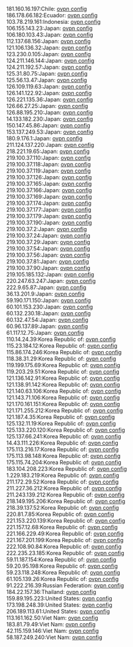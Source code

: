 181.160.16.197:Chile: [ovpn config](vpn/181_160_16_197.ovpn)  
186.178.66.182:Ecuador: [ovpn config](vpn/186_178_66_182.ovpn)  
103.78.219.161:Indonesia: [ovpn config](vpn/103_78_219_161.ovpn)  
106.155.143.23:Japan: [ovpn config](vpn/106_155_143_23.ovpn)  
106.180.103.43:Japan: [ovpn config](vpn/106_180_103_43.ovpn)  
112.137.68.156:Japan: [ovpn config](vpn/112_137_68_156.ovpn)  
121.106.136.32:Japan: [ovpn config](vpn/121_106_136_32.ovpn)  
123.230.0.105:Japan: [ovpn config](vpn/123_230_0_105.ovpn)  
124.211.146.144:Japan: [ovpn config](vpn/124_211_146_144.ovpn)  
124.211.192.57:Japan: [ovpn config](vpn/124_211_192_57.ovpn)  
125.31.80.75:Japan: [ovpn config](vpn/125_31_80_75.ovpn)  
125.56.13.47:Japan: [ovpn config](vpn/125_56_13_47.ovpn)  
126.109.119.63:Japan: [ovpn config](vpn/126_109_119_63.ovpn)  
126.141.122.92:Japan: [ovpn config](vpn/126_141_122_92.ovpn)  
126.221.135.36:Japan: [ovpn config](vpn/126_221_135_36.ovpn)  
126.66.27.25:Japan: [ovpn config](vpn/126_66_27_25.ovpn)  
126.88.195.210:Japan: [ovpn config](vpn/126_88_195_210.ovpn)  
14.133.182.230:Japan: [ovpn config](vpn/14_133_182_230.ovpn)  
150.147.45.86:Japan: [ovpn config](vpn/150_147_45_86.ovpn)  
153.137.249.53:Japan: [ovpn config](vpn/153_137_249_53.ovpn)  
180.9.176.1:Japan: [ovpn config](vpn/180_9_176_1.ovpn)  
211.124.137.220:Japan: [ovpn config](vpn/211_124_137_220.ovpn)  
218.221.19.65:Japan: [ovpn config](vpn/218_221_19_65.ovpn)  
219.100.37.110:Japan: [ovpn config](vpn/219_100_37_110.ovpn)  
219.100.37.118:Japan: [ovpn config](vpn/219_100_37_118.ovpn)  
219.100.37.119:Japan: [ovpn config](vpn/219_100_37_119.ovpn)  
219.100.37.126:Japan: [ovpn config](vpn/219_100_37_126.ovpn)  
219.100.37.165:Japan: [ovpn config](vpn/219_100_37_165.ovpn)  
219.100.37.166:Japan: [ovpn config](vpn/219_100_37_166.ovpn)  
219.100.37.169:Japan: [ovpn config](vpn/219_100_37_169.ovpn)  
219.100.37.174:Japan: [ovpn config](vpn/219_100_37_174.ovpn)  
219.100.37.177:Japan: [ovpn config](vpn/219_100_37_177.ovpn)  
219.100.37.179:Japan: [ovpn config](vpn/219_100_37_179.ovpn)  
219.100.37.190:Japan: [ovpn config](vpn/219_100_37_190.ovpn)  
219.100.37.2:Japan: [ovpn config](vpn/219_100_37_2.ovpn)  
219.100.37.24:Japan: [ovpn config](vpn/219_100_37_24.ovpn)  
219.100.37.29:Japan: [ovpn config](vpn/219_100_37_29.ovpn)  
219.100.37.54:Japan: [ovpn config](vpn/219_100_37_54.ovpn)  
219.100.37.56:Japan: [ovpn config](vpn/219_100_37_56.ovpn)  
219.100.37.81:Japan: [ovpn config](vpn/219_100_37_81.ovpn)  
219.100.37.90:Japan: [ovpn config](vpn/219_100_37_90.ovpn)  
219.105.185.132:Japan: [ovpn config](vpn/219_105_185_132.ovpn)  
220.247.63.247:Japan: [ovpn config](vpn/220_247_63_247.ovpn)  
222.9.65.87:Japan: [ovpn config](vpn/222_9_65_87.ovpn)  
36.13.201.9:Japan: [ovpn config](vpn/36_13_201_9.ovpn)  
59.190.171.150:Japan: [ovpn config](vpn/59_190_171_150.ovpn)  
60.101.153.230:Japan: [ovpn config](vpn/60_101_153_230.ovpn)  
60.132.230.18:Japan: [ovpn config](vpn/60_132_230_18.ovpn)  
60.132.47.54:Japan: [ovpn config](vpn/60_132_47_54.ovpn)  
60.96.137.89:Japan: [ovpn config](vpn/60_96_137_89.ovpn)  
61.117.12.75:Japan: [ovpn config](vpn/61_117_12_75.ovpn)  
110.14.24.39:Korea Republic of: [ovpn config](vpn/110_14_24_39.ovpn)  
115.23.184.12:Korea Republic of: [ovpn config](vpn/115_23_184_12.ovpn)  
115.86.174.246:Korea Republic of: [ovpn config](vpn/115_86_174_246.ovpn)  
118.38.31.29:Korea Republic of: [ovpn config](vpn/118_38_31_29.ovpn)  
119.199.175.69:Korea Republic of: [ovpn config](vpn/119_199_175_69.ovpn)  
119.203.29.51:Korea Republic of: [ovpn config](vpn/119_203_29_51.ovpn)  
121.136.142.91:Korea Republic of: [ovpn config](vpn/121_136_142_91.ovpn)  
121.138.91.142:Korea Republic of: [ovpn config](vpn/121_138_91_142.ovpn)  
121.140.63.106:Korea Republic of: [ovpn config](vpn/121_140_63_106.ovpn)  
121.143.71.106:Korea Republic of: [ovpn config](vpn/121_143_71_106.ovpn)  
121.170.161.151:Korea Republic of: [ovpn config](vpn/121_170_161_151.ovpn)  
121.171.255.212:Korea Republic of: [ovpn config](vpn/121_171_255_212.ovpn)  
121.187.4.35:Korea Republic of: [ovpn config](vpn/121_187_4_35.ovpn)  
125.132.11.19:Korea Republic of: [ovpn config](vpn/125_132_11_19.ovpn)  
125.133.220.120:Korea Republic of: [ovpn config](vpn/125_133_220_120.ovpn)  
125.137.66.241:Korea Republic of: [ovpn config](vpn/125_137_66_241.ovpn)  
14.43.111.226:Korea Republic of: [ovpn config](vpn/14_43_111_226.ovpn)  
175.113.216.17:Korea Republic of: [ovpn config](vpn/175_113_216_17.ovpn)  
175.113.98.148:Korea Republic of: [ovpn config](vpn/175_113_98_148.ovpn)  
175.115.74.204:Korea Republic of: [ovpn config](vpn/175_115_74_204.ovpn)  
183.104.208.223:Korea Republic of: [ovpn config](vpn/183_104_208_223.ovpn)  
1.229.183.219:Korea Republic of: [ovpn config](vpn/1_229_183_219.ovpn)  
211.172.29.52:Korea Republic of: [ovpn config](vpn/211_172_29_52.ovpn)  
211.227.36.212:Korea Republic of: [ovpn config](vpn/211_227_36_212.ovpn)  
211.243.139.212:Korea Republic of: [ovpn config](vpn/211_243_139_212.ovpn)  
218.149.195.206:Korea Republic of: [ovpn config](vpn/218_149_195_206.ovpn)  
218.39.137.52:Korea Republic of: [ovpn config](vpn/218_39_137_52.ovpn)  
220.81.7.85:Korea Republic of: [ovpn config](vpn/220_81_7_85.ovpn)  
221.153.220.139:Korea Republic of: [ovpn config](vpn/221_153_220_139.ovpn)  
221.157.12.68:Korea Republic of: [ovpn config](vpn/221_157_12_68.ovpn)  
221.166.229.49:Korea Republic of: [ovpn config](vpn/221_166_229_49.ovpn)  
221.167.201.199:Korea Republic of: [ovpn config](vpn/221_167_201_199.ovpn)  
222.108.90.84:Korea Republic of: [ovpn config](vpn/222_108_90_84.ovpn)  
222.235.23.185:Korea Republic of: [ovpn config](vpn/222_235_23_185.ovpn)  
59.11.187.154:Korea Republic of: [ovpn config](vpn/59_11_187_154.ovpn)  
59.20.95.198:Korea Republic of: [ovpn config](vpn/59_20_95_198.ovpn)  
59.23.118.248:Korea Republic of: [ovpn config](vpn/59_23_118_248.ovpn)  
61.105.139.26:Korea Republic of: [ovpn config](vpn/61_105_139_26.ovpn)  
91.222.216.39:Russian Federation: [ovpn config](vpn/91_222_216_39.ovpn)  
184.22.157.36:Thailand: [ovpn config](vpn/184_22_157_36.ovpn)  
159.89.195.223:United States: [ovpn config](vpn/159_89_195_223.ovpn)  
173.198.248.39:United States: [ovpn config](vpn/173_198_248_39.ovpn)  
206.189.113.61:United States: [ovpn config](vpn/206_189_113_61.ovpn)  
113.161.162.50:Viet Nam: [ovpn config](vpn/113_161_162_50.ovpn)  
183.81.79.49:Viet Nam: [ovpn config](vpn/183_81_79_49.ovpn)  
42.115.159.146:Viet Nam: [ovpn config](vpn/42_115_159_146.ovpn)  
58.187.249.240:Viet Nam: [ovpn config](vpn/58_187_249_240.ovpn)  
